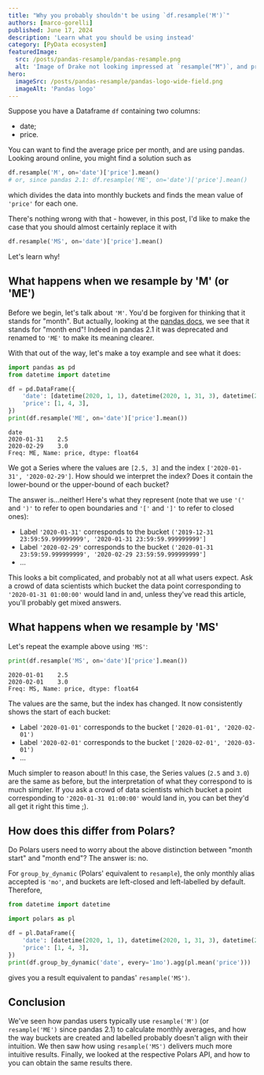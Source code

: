 ```yaml
---
title: "Why you probably shouldn't be using `df.resample('M')`"
authors: [marco-gorelli]
published: June 17, 2024
description: 'Learn what you should be using instead'
category: [PyData ecosystem]
featuredImage:
  src: /posts/pandas-resample/pandas-resample.png
  alt: 'Image of Drake not looking impressed at `resample("M")`, and preferring `resample("MS")`'
hero:
  imageSrc: /posts/pandas-resample/pandas-logo-wide-field.png
  imageAlt: 'Pandas logo'
---
```


Suppose you have a Dataframe `df` containing two columns:

- date;
- price.

You can want to find the average price per month, and are using
pandas. Looking around online, you might find a solution such as

```python
df.resample('M', on='date')['price'].mean()
# or, since pandas 2.1: df.resample('ME', on='date')['price'].mean()
```

which divides the data into monthly buckets and finds the mean value of
`'price'` for each one.

There's nothing wrong with that - however, in this post, I'd like to make the
case that you should almost certainly replace it with

```python
df.resample('MS', on='date')['price'].mean()
```

Let's learn why!

## What happens when we resample by 'M' (or 'ME')

Before we begin, let's talk about `'M'`. You'd be forgiven for thinking that it stands for "month".
But actually, looking at the [pandas docs](https://pandas.pydata.org/pandas-docs/version/2.1/user_guide/timeseries.html#offset-aliases), we see that it stands for "month end"! Indeed in pandas 2.1 it was deprecated and
renamed to `'ME'` to make its meaning clearer.

With that out of the way, let's make a toy example and see what it does:

```python
import pandas as pd
from datetime import datetime

df = pd.DataFrame({
    'date': [datetime(2020, 1, 1), datetime(2020, 1, 31, 3), datetime(2020, 2, 3)],
    'price': [1, 4, 3],
})
print(df.resample('ME', on='date')['price'].mean())
```
```
date
2020-01-31    2.5
2020-02-29    3.0
Freq: ME, Name: price, dtype: float64
```
We got a Series where the values are `[2.5, 3]` and the index `['2020-01-31', '2020-02-29']`.
How should we interpret the index? Does it contain the lower-bound or the upper-bound of each
bucket?

The answer is...neither! Here's what they represent (note that we use `'('` and `')'` to refer to open boundaries
and `'['` and `']'` to refer to closed ones):

- Label `'2020-01-31'` corresponds to the bucket `('2019-12-31 23:59:59.999999999', '2020-01-31 23:59:59.999999999']`
- Label `'2020-02-29'` corresponds to the bucket `('2020-01-31 23:59:59.999999999', '2020-02-29 23:59:59.999999999']`
- ...

This looks a bit complicated, and probably not at all what users expect. Ask a crowd of data scientists which bucket
the data point corresponding to `'2020-01-31 01:00:00'` would land in and, unless they've read this article, you'll
probably get mixed answers.

## What happens when we resample by 'MS'

Let's repeat the example above using `'MS'`:

```python
print(df.resample('MS', on='date')['price'].mean())
```
```
2020-01-01    2.5
2020-02-01    3.0
Freq: MS, Name: price, dtype: float64
```

The values are the same, but the index has changed. It now consistently shows
the start of each bucket:

- Label `'2020-01-01'` corresponds to the bucket  `['2020-01-01', '2020-02-01')`
- Label `'2020-02-01'` corresponds to the bucket  `['2020-02-01', '2020-03-01')`
- ...

Much simpler to reason about! In this case, the Series values (`2.5` and `3.0`) are
the same as before, but the interpretation of what they correspond to is much simpler.
If you ask a crowd of data scientists which bucket a point corresponding to
`'2020-01-31 01:00:00'` would land in, you can bet they'd all get it right this time ;).

## How does this differ from Polars?

Do Polars users need to worry about the above distinction between
"month start" and "month end"? The answer is: no.

For `group_by_dynamic` (Polars' equivalent to `resample`), the only
monthly alias accepted is `'mo'`, and buckets are left-closed and
left-labelled by default. Therefore,

```python
from datetime import datetime

import polars as pl

df = pl.DataFrame({
    'date': [datetime(2020, 1, 1), datetime(2020, 1, 31, 3), datetime(2020, 2, 3)],
    'price': [1, 4, 3],
})
print(df.group_by_dynamic('date', every='1mo').agg(pl.mean('price')))
```

gives you a result equivalent to pandas' `resample('MS')`.

## Conclusion

We've seen how pandas users typically use `resample('M')` (or `resample('ME')` since pandas 2.1) to calculate
monthly averages, and how the way buckets are created and labelled probably doesn't
align with their intuition. We then saw how using `resample('MS')`
delivers much more intuitive results. Finally, we looked at the respective
Polars API, and how to you can obtain the same results there.
